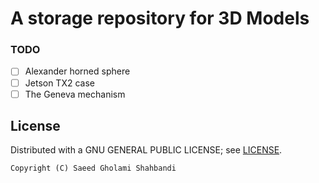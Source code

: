 # A storage repository for 3D Models

### TODO
* [ ] Alexander horned sphere
* [ ] Jetson TX2 case
* [ ] The Geneva mechanism

License
-------
Distributed with a GNU GENERAL PUBLIC LICENSE; see [LICENSE](https://github.com/saeedghsh/3D_models/blob/master/LICENSE).
```
Copyright (C) Saeed Gholami Shahbandi
```

<!-- 
## Magnetic Actuation

* Electromagnet
  - From the devil:
    + 12V 5Kg - x10 440 SEK (no reviews)
      https://www.amazon.se/dp/B07QNL3CJ2/
    + 5V  5Kg - x1  109 SEK (good reviews)
      https://www.amazon.se/dp/B078KSYN1S/
    + 5-12V 3W 0.3A (one review)
      https://www.amazon.se/dp/B08TC6ZR35/
  - cheap stuff from Aliexpress
    https://www.aliexpress.com/item/1005004994480685.html
    https://www.aliexpress.com/item/32815981170.html
    https://www.aliexpress.com/item/32819243105.html
    https://www.aliexpress.com/item/1005005973983929.html

  - Alternative to Electromagnet is copper wire and a steel core
    https://www.clasohlson.com/se/Koppartr%C3%A5d-1,2-mm/p/30-5028
    https://www.conrad.se/sv/p/econ-connect-lackerad-koppartrad-ytter-o-inkl-isolerande-lack-0-3-mm-100-m-2861378.html
    https://www.elfa.se/en/copper-wire-04mm-o0-22mm-200g-block-cul-200-22/p/15550336

* control board?
  https://www.amazon.se/dp/B01LWSJBTD

* Sensor
  - Inductive Proximity Sensor (metal, not magnetic filed)
  - Magnetic Proximity Sensor (magnetic field)
    + [Magnetic] https://www.amazon.se/dp/B07Z4RR4QV
    + [Magnetic] https://www.amazon.se/dp/B085XQDN63
    + [Magnetic] https://www.amazon.se/dp/B0BNBBSB8X
    + [Inductive/Magnetic] https://www.amazon.se/dp/B071ZQ6VV6
    + [Inductive] https://www.amazon.se/dp/B071ZQ6VV6

Parts for XY-Plotter
https://www.amazon.se/dp/B07PDH4TJC
https://www.amazon.se/dp/B0BKPCVGBN
https://www.amazon.se/dp/B077MZKFG8
https://www.amazon.se/dp/B086V7XBWP
https://www.amazon.se/dp/B0915X6WYY
https://www.amazon.se/dp/B08357RT2G
https://www.amazon.se/dp/B0BNMWY3RQ
https://www.amazon.se/dp/B092JQLH9S
https://www.amazon.se/dp/B097297FYM
https://www.amazon.se/dp/B0BR52QNJ6
https://www.amazon.se/dp/B07RN7482G
https://www.amazon.se/dp/B0783QQMKP
https://www.amazon.se/dp/B097ZNCVD6
https://www.amazon.se/dp/B07RZ81XDQ
https://www.amazon.se/dp/B07PMJTMB5
https://www.amazon.se/dp/B07QNWJ1XC
https://www.amazon.se/dp/B0B3XR31SH
https://www.amazon.se/dp/B08T1RWGR8
https://www.amazon.se/dp/B07BV3YBP2
https://www.amazon.se/dp/B086QHF7Y2 -->
